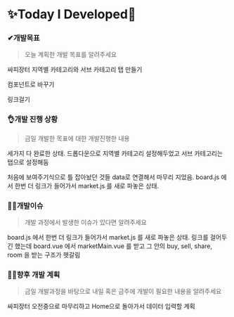 # ✨Today I Developed🤞



### ✔개발목표

> 오늘 계획한 개발 목표를 알려주세요

싸피장터 지역별 카테고리와 서브 카테고리 탭 만들기

컴포넌트로 바꾸기 

링크걸기 

### 👌개발 진행 상황

> 금일 개발한 목표에 대한 개발진행한 내용

세가지 다 완료한 상태. 드롭다운으로 지역별 카테고리 설정해두었고 서브 카테고리는 탭으로 설정해둠

처음에 보여주기식으로 틀 잡아놨던 것들 data로 연결해서 마무리 지었음.
board.js 에서 한번 더 링크가 들어가서 market.js 를 새로 파놓은 상태.



### 🤷‍♂️개발이슈

> 개발 과정에서 발생한 이슈가 있다면 알려주세요

 board.js 에서 한번 더 링크가 들어가서 market.js 를 새로 파놓은 상태. 링크를 걸어두긴 했는데 board.vue  에서  marketMain.vue 를 받고 그 안의 buy, sell, share, room 을 받는 구조가 헷갈림

### 🐱‍🚀향후 개발 계획

> 금일 개발과정을 바탕으로 내일 혹은 금주에 개발이 필요한 내용을 알려주세요

싸피장터 오전중으로 마무리하고 Home으로 돌아가서 데이터 입력할 계획 